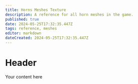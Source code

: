```yaml
---
title: Horns Meshes Texture
description: A reference for all horn meshes in the game.
published: true
date: 2024-05-25T17:32:35.447Z
tags: reference, meshes
editor: markdown
dateCreated: 2024-05-25T17:32:35.447Z
---
```


# Header
Your content here